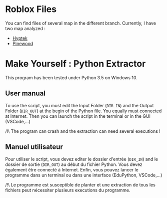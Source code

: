 # Roblox Files

You can find files of several map in the different branch. Currently, I have two map analyzed : 
* [Hyptek](https://github.com/Hyperion60/Roblox-Extractor/tree/Hyptek)
* [Pinewood](https://github.com/Hyperion60/Roblox-Extractor/tree/Pinewood)

# Make Yourself : Python Extractor

This program has been tested under Python 3.5 on Windows 10.

## User manual

To use the script, you must edit the Input Folder (`DIR_IN`) and the Output Folder (`DIR_OUT`) at the begin of the Python file.
You equally must connected at Internet.
Then you can launch the script in the terminal or in the GUI (VSCode,...)

/!\ The program can crash and the extraction can need several executions !

## Manuel utilisateur

Pour utiliser le script, vous devez editer le dossier d'entrée (`DIR_IN`) and le dossier de sortie (`DIR_OUT`) au début du fichier Python.
Vous devez également être connecté à Internet.
Enfin, vous pouvez lancer le programme dans un terminal ou dans une interface (EduPython, VSCode,...)

/!\ Le programme est susceptible de planter et une extraction de tous les fichiers peut nécessiter plusieurs executions du programme.

